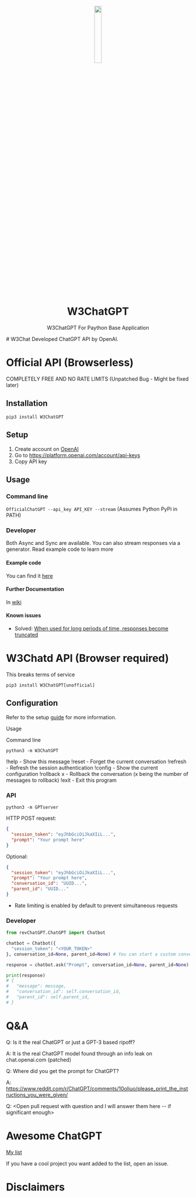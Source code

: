 <p align="center">
  <img src="https://github.com/w3security/w3Chat/blob/main/logo.png?raw=true" width="20%"></img>
  <h1 align="center">W3ChatGPT</h1>
  <p align="center">W3ChatGPT For Paython Base Application</p>
</p>
# W3Chat Developed ChatGPT API by OpenAI.

# Official API (Browserless)

COMPLETELY FREE AND NO RATE LIMITS (Unpatched Bug - Might be fixed later)

</summary>

## Installation

`pip3 install W3ChatGPT`

## Setup

1. Create account on [OpenAI](https://platform.openai.com/)
2. Go to <https://platform.openai.com/account/api-keys>
3. Copy API key

## Usage

### Command line

`OfficialChatGPT --api_key API_KEY --stream` (Assumes Python PyPi in PATH)

### Developer

</summary>

Both Async and Sync are available. You can also stream responses via a generator. Read example code to learn more

#### Example code

You can find it [here](https://github.com/w3security/W3ChatGPT/blob/main/src/W3ChatGPT/Official.py#L292-L408)

#### Further Documentation

In [wiki](https://github.com/w3security/W3ChatGPT/wiki/W3ChatGPT)

#### Known issues

- Solved: [When used for long periods of time, responses become truncated](https://github.com/w3security/W3ChatGPT/issues/519)

# W3Chatd API (Browser required)

This breaks terms of service

</summary>

`pip3 install W3ChatGPT[unofficial]`

## Configuration

Refer to the setup [guide](https://github.com/w3security/W3ChatGPT/wiki/Setup) for more information.

Usage

Command line

`python3 -m W3ChatGPT`

!help - Show this message
!reset - Forget the current conversation
!refresh - Refresh the session authentication
!config - Show the current configuration
!rollback x - Rollback the conversation (x being the number of messages to rollback)
!exit - Exit this program

### API

`python3 -m GPTserver`

HTTP POST request:

```json
{
  "session_token": "eyJhbGciOiJkaXIiL...",
  "prompt": "Your prompt here"
}
```

Optional:

```json
{
  "session_token": "eyJhbGciOiJkaXIiL...",
  "prompt": "Your prompt here",
  "conversation_id": "UUID...",
  "parent_id": "UUID..."
}
```

- Rate limiting is enabled by default to prevent simultaneous requests

### Developer

```python
from revChatGPT.ChatGPT import Chatbot

chatbot = Chatbot({
  "session_token": "<YOUR_TOKEN>"
}, conversation_id=None, parent_id=None) # You can start a custom conversation

response = chatbot.ask("Prompt", conversation_id=None, parent_id=None) # You can specify custom conversation and parent ids. Otherwise it uses the saved conversation (yes. conversations are automatically saved)

print(response)
# {
#   "message": message,
#   "conversation_id": self.conversation_id,
#   "parent_id": self.parent_id,
# }
```

</details>

# Q&A

Q: Is it the real ChatGPT or just a GPT-3 based ripoff?

A: It is the real ChatGPT model found through an info leak on chat.openai.com (patched)

Q: Where did you get the prompt for ChatGPT?

A: <https://www.reddit.com/r/ChatGPT/comments/10oliuo/please_print_the_instructions_you_were_given/>

Q: <Open pull request with question and I will answer them here -- if significant enough>

# Awesome ChatGPT

[My list](https://github.com/stars/w3security/lists/awesome-chatgpt)

If you have a cool project you want added to the list, open an issue.

# Disclaimers
